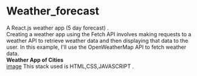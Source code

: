 # Weather_forecast
A React.js weather app (5 day forecast) .<br>
Creating a weather app using the Fetch API involves making requests to a weather API to retrieve weather data and then displaying that data to the user. In this example, I'll use the OpenWeatherMap API to fetch weather data.<br>
<b>Weather App of Cities</b><br>
[image](https://github.com/arpi2001/Weather_forecast/assets/107062835/021a4106-a03b-431f-8a5f-2dbad3bec469)
This stack used is HTML,CSS,JAVASCRIPT .




